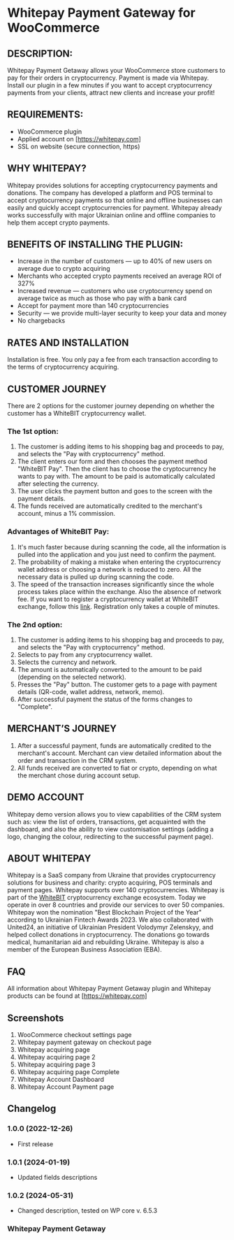 # Whitepay Payment Gateway for WooCommerce

## DESCRIPTION:
Whitepay Payment Getaway allows your WooCommerce store customers to pay for their orders in cryptocurrency. Payment is made via Whitepay. Install our plugin in a few minutes if you want to accept cryptocurrency payments from your clients, attract new clients and increase your profit!

## REQUIREMENTS: 
* WooCommerce plugin
* Applied account on [https://whitepay.com]
* SSL on website (secure connection, https)

## WHY WHITEPAY?
Whitepay provides solutions for accepting cryptocurrency payments and donations. The company has developed a platform and POS terminal to accept cryptocurrency payments so that online and offline businesses can easily and quickly accept cryptocurrencies for payment. Whitepay already works successfully with major Ukrainian online and offline companies to help them accept crypto payments.

## BENEFITS OF INSTALLING THE PLUGIN:
* Increase in the number of customers — up to 40% of new users on average due to crypto acquiring
* Merchants who accepted crypto payments received an average ROI of 327%
* Increased revenue — customers who use cryptocurrency spend on average twice as much as those who pay with a bank card
* Accept for payment more than 140 cryptocurrencies
* Security — we provide multi-layer security to keep your data and money
* No chargebacks

## RATES AND INSTALLATION
Installation is free. You only pay a fee from each transaction according to the terms of cryptocurrency acquiring.

## CUSTOMER JOURNEY
There are 2 options for the customer journey depending on whether the customer has a WhiteBIT cryptocurrency wallet.

### The 1st option:
1. The customer is adding items to his shopping bag and proceeds to pay, and selects the "Pay with cryptocurrency" method.
2. The client enters our form and then chooses the payment method "WhiteBIT Pay". Then the client has to choose the cryptocurrency he wants to pay with. The amount to be paid is automatically calculated after selecting the currency.
3. The user clicks the payment button and goes to the screen with the payment details.
4. The funds received are automatically credited to the merchant's account, minus a 1% commission.

### Advantages of WhiteBIT Pay:
1. It's much faster because during scanning the code, all the information is pulled into the application and you just need to confirm the payment. 
2. The probability of making a mistake when entering the cryptocurrency wallet address or choosing a network is reduced to zero. All the necessary data is pulled up during scanning the code. 
3. The speed of the transaction increases significantly since the whole process takes place within the exchange. Also the absence of network fee.
If you want to register a cryptocurrency wallet at WhiteBIT exchange, follow this [link]. Registration only takes a couple of minutes.

### The 2nd option:
1. The customer is adding items to his shopping bag and proceeds to pay, and selects the "Pay with cryptocurrency" method.
2. Selects to pay from any cryptocurrency wallet.
3. Selects the currency and network.
4. The amount is automatically converted to the amount to be paid (depending on the selected network).
5. Presses the "Pay" button. The customer gets to a page with payment details (QR-code, wallet address, network, memo).
6. After successful payment the status of the forms changes to "Complete".

## MERCHANT’S JOURNEY
1. After a successful payment, funds are automatically credited to the merchant's account. Merchant can view detailed information about the order and transaction in the CRM system.
2. All funds received are converted to fiat or crypto, depending on what the merchant chose during account setup.

## DEMO ACCOUNT
Whitepay demo version allows you to view capabilities of the CRM system such as: view the list of orders, transactions, get acquainted with the dashboard, and also the ability to view customisation settings (adding a logo, changing the colour, redirecting to the successful payment page).

## ABOUT WHITEPAY
Whitepay is a SaaS company from Ukraine that provides cryptocurrency solutions for business and charity: crypto acquiring, POS terminals and payment pages. Whitepay supports over 140 cryptocurrencies. Whitepay is part of the [WhiteBIT] cryptocurrency exchange ecosystem.
Today we operate in over 8 countries and provide our services to over 50 companies. Whitepay won the nomination "Best Blockchain Project of the Year" according to Ukrainian Fintech Awards 2023.
We also collaborated with United24, an initiative of Ukrainian President Volodymyr Zelenskyy, and helped collect donations in cryptocurrency. The donations go towards medical, humanitarian aid and rebuilding Ukraine.
Whitepay is also a member of the European Business Association (EBA).

## FAQ
All information about Whitepay Payment Getaway plugin and Whitepay products can be found at [https://whitepay.com]

## Screenshots

1. WooCommerce checkout settings page
2. Whitepay payment gateway on checkout page
3. Whitepay acquiring page
4. Whitepay acquiring page 2
5. Whitepay acquiring page 3
6. Whitepay acquiring page Complete
7. Whitepay Account Dashboard
8. Whitepay Account Payment page

## Changelog

### 1.0.0 (2022-12-26)
* First release
### 1.0.1 (2024-01-19)
* Updated fields descriptions
### 1.0.2 (2024-05-31)
* Changed description, tested on WP core v. 6.5.3

### Whitepay Payment Getaway

[//]: # (Comments for storing reference material in. Stripped out when processing the markdown)

[https://whitepay.com]: https://whitepay.com/
[Whitepay.com]: https://whitepay.com/
[WhiteBIT]: https://whitebit.com/
[link]: https://whitebit.com/
[Account settings page]: https://crm.whitepay.com/settings/account
[Tokens settings page]: https://crm.whitepay.com/settings/tokens

[WooCommerce]: <https://woocommerce.com/>
[WordPress.org]: <https://wordpress.org/>
